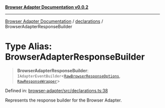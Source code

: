 [**Browser Adapter Documentation v0.0.2**](../../README.md)

***

[Browser Adapter Documentation](../../modules.md) / [declarations](../README.md) / BrowserAdapterResponseBuilder

# Type Alias: BrowserAdapterResponseBuilder

> **BrowserAdapterResponseBuilder**: `IAdapterEventBuilder`\<[`RawBrowserResponseOptions`](../interfaces/RawBrowserResponseOptions.md), [`RawResponseWrapper`](../../RawResponseWrapper/classes/RawResponseWrapper.md)\>

Defined in: [browser-adapter/src/declarations.ts:38](https://github.com/stonemjs/browser-adapter/blob/d2a6c7f067a005360bdac09297f0863b704b814a/src/declarations.ts#L38)

Represents the response builder for the Browser Adapter.
